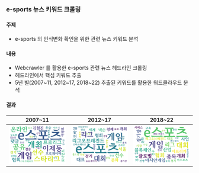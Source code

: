 ### e-sports 뉴스 키워드 크롤링

#### 주제
- e-sports 의 인식변화 확인을 위한 관련 뉴스 키워드 분석

#### 내용
- Webcrawler 를 활용한 e-sports 관련 뉴스 헤드라인 크롤링
- 헤드라인에서 핵심 키워드 추출
- 5년 별(2007\~11, 2012\~17, 2018\~22) 추출된 키워드를 활용한 워드클라우드 분석

#### 결과  

|2007\~11|2012\~17|2018\~22|
|--|--|--|
|<img src="https://github.com/jmlee8939/esports_news_crawling/blob/main/2012~2007.png">| <img src="https://github.com/jmlee8939/esports_news_crawling/blob/main/2017~2012.png"> | <img src="https://github.com/jmlee8939/esports_news_crawling/blob/main/2022~2017.png">|
